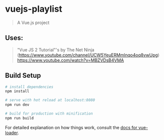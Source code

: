 # vuejs-playlist
> A Vue.js project

## Uses: 
> "Vue JS 2 Tutorial"'s by The Net Ninja (https://www.youtube.com/channel/UCW5YeuERMmlnqo4oq8vwUpg)
> https://www.youtube.com/watch?v=MBZVDsB4VMA
## Build Setup

``` bash
# install dependencies
npm install

# serve with hot reload at localhost:8080
npm run dev

# build for production with minification
npm run build
```

For detailed explanation on how things work, consult the [docs for vue-loader](http://vuejs.github.io/vue-loader).
